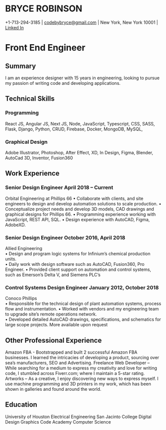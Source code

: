 # BRYCE ROBINSON
+1-713-294-3185 | codebybryce@gmail.com | New York, New York 10001 | [Linked In](https://www.linkedin.com/in/brycerobinsondesign/)
# Front End Engineer
## Summary
I am an experience designer with 15 years in engineering, looking to pursue my passion of writing code and developing applications.

## Technical Skills
### Programming
React JS, Angular JS, Next JS, Node, JavaScript, Typescript, CSS, SASS, Flask, Django, Python, CRUD, Firebase, Docker, MongoDB, MySQL, 
### Graphical Design
Adobe Illustrator, Photoshop, After Effect, XD, In Design, Figma, Blender, AutoCad 3D, Inventor, Fusion360

## Work Experience
### Senior Design Engineer	April 2018 – Current   
Orbital Engineering at Phillips 66
•	Collaborate with clients, and site engineers to design and develop automation solutions to scale production. 
•	Conceptualize project needs and develop 3D models, CAD drawings and graphical designs for Phillips 66.
•	Programming experience working with JavaScript, REST API, SQL.
•	Design experience with AutoCAD, Figma, AdobeXD.
### Senior Design Engineer	October 2016, April 2018
Allied Engineering	
•	Design and program logic systems for Infinium’s chemical production units.  
•	Daily work with design software such as AutoCAD, Fusion360, Pro Engineer.
•	Provided client support on automation and control systems, such as Emerson’s Delta V, and Siemens PLC’s
### Control Systems Design Engineer	January 2012, October 2018
Conoco Phillips											
•	Responsible for the technical design of plant automation systems, process flow and instrumentation.
•	Worked with vendors and my engineering team to upgrade site’s remote operations network.  
•	Developed detailed AutoCAD drawings, specifications, and schematics for large scope projects.
More available upon request
## Other Professional Experience
Amazon FBA - Bootstrapped and built 2 successful Amazon FBA businesses.  I learned the intricacies of developing a product, sourcing over sea’s manufacturers, SEO and Advertising.
Freelance Web Developer – While searching for a medium to express my creativity and love for writing code, I stumbled across Fiverr.com; where I maintain a 5-star rating.
Artworks – As a creative, I enjoy discovering new ways to express myself.  I use machine programming and 3D printers in my work, which has been shown in galleries and found around the world.
## Education
University of Houston 	Electrical Engineering
San Jacinto College		Digital Design Graphics
Code Academy 		Computer Science
